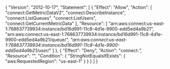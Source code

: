 {
  "Version": "2012-10-17",
  "Statement": [
    {
      "Effect": "Allow",
      "Action": [
        "connect:GetMetricDataV2",
        "connect:DescribeInstance",
        "connect:ListQueues",
        "connect:ListUsers",
        "connect:GetCurrentMetricData"
      ],
      "Resource": [
        "arn:aws:connect:us-east-1:768637739934:instance/bd16d991-11c8-4d1e-9900-edd5ed4a9b21",
        "arn:aws:connect:us-east-1:768637739934:instance/bd16d991-11c8-4d1e-9900-edd5ed4a9b21/queue/*",
        "arn:aws:connect:us-east-1:768637739934:instance/bd16d991-11c8-4d1e-9900-edd5ed4a9b21/user/*"
      ]
    },
    {
      "Effect": "Deny",
      "Action": "connect:*",
      "Resource": "*",
      "Condition": {
        "StringNotEqualsIfExists": {
          "aws:RequestedRegion": "us-east-1"
        }
      }
    }
  ]
}